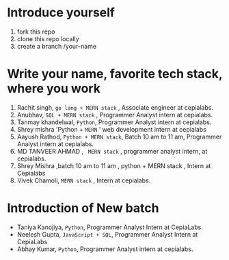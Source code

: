 # Introduce yourself

1. fork this repo
2. clone this repo locally
3. create a branch /your-name

# Write your name, favorite tech stack, where you work 

1. Rachit singh, `go lang + MERN stack` , Associate engineer at cepialabs.  
2. Anubhav, `SQL + MERN stack` , Programmer Analyst intern at cepialabs. 
3. Tanmay khandelwal, `Python`, Programmer Analyst intern at cepialabs. 
4. Shrey mishra 'Python + `MERN` ' web development intern at cepialabs
5. Aayush Rathod, `Python + MERN stack`, Batch 10 am to 11 am, Programmer Analyst intern at cepialabs.
6. MD TANVEER AHMAD , ` MERN stack` , programmer analyst intern, at cepialabs.
7. Shrey Mishra ,batch 10 am  to 11 am , python + MERN stack , Intern at Cepialabs 
8. Vivek Chamoli, `MERN stack` , Intern at cepialabs.

# Introduction of New batch 

- Taniya Kanojiya, `Python`, Programmer Analyst Intern at CepiaLabs.
- Neelesh Gupta, `JavaScript + SQL`, Programmer Analyst Intern at CepiaLabs
- Abhay Kumar, `Python`, Programmer Analyst intern at cepialabs.

